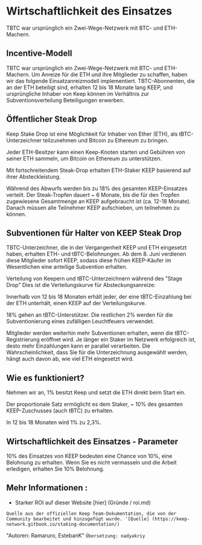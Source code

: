 # Wirtschaftlichkeit des Einsatzes
TBTC war ursprünglich ein Zwei-Wege-Netzwerk mit BTC- und ETH-Machern.
## Incentive-Modell
TBTC war ursprünglich ein Zwei-Wege-Netzwerk mit BTC- und ETH-Machern. Um Anreize für die ETH und ihre Mitglieder zu schaffen, haben wir das folgende Einsatzanreizmodell implementiert. TBTC-Abonnenten, die an der ETH beteiligt sind, erhalten 12 bis 18 Monate lang KEEP, und ursprüngliche Inhaber von Keep können im Verhältnis zur Subventionsverteilung Beteiligungen erwerben.

## Öffentlicher Steak Drop
Keep Stake Drop ist eine Möglichkeit für Inhaber von Ether (ETH), als tBTC-Unterzeichner teilzunehmen und Bitcoin zu Ethereum zu bringen.

Jeder ETH-Besitzer kann einen Keep-Knoten starten und Gebühren von seiner ETH sammeln, um Bitcoin on Ethereum zu unterstützen.

Mit fortschreitendem Steak-Drop erhalten ETH-Staker KEEP basierend auf ihrer Absteckleistung.

Während des Abwurfs werden bis zu 18% des gesamten KEEP-Einsatzes verteilt. Der Steak-Tropfen dauert ~ 6 Monate, bis die für den Tropfen zugewiesene Gesamtmenge an KEEP aufgebraucht ist (ca. 12-18 Monate). Danach müssen alle Teilnehmer KEEP aufschieben, um teilnehmen zu können.

## Subventionen für Halter von KEEP Steak Drop
TBTC-Unterzeichner, die in der Vergangenheit KEEP und ETH eingesetzt haben, erhalten ETH- und tBTC-Belohnungen. Ab dem 8. Juni verdienen diese Mitglieder sofort KEEP, sodass diese frühen KEEP-Käufer im Wesentlichen eine anteilige Subvention erhalten.



Verteilung von Keepern und tBTC-Unterzeichnern während des "Stage Drop"
Dies ist die Verteilungskurve für Absteckungsanreize:

Innerhalb von 12 bis 18 Monaten erhält jeder, der eine tBTC-Einzahlung bei der ETH unterhält, einen KEEP auf der Verteilungskurve.

18% gehen an tBTC-Unterstützer. Die restlichen 2% werden für die Subventionierung eines zufälligen Leuchtfeuers verwendet.

Mitglieder werden weiterhin mehr Subventionen erhalten, wenn die tBTC-Registrierung eröffnet wird. Je länger ein Staker im Netzwerk erfolgreich ist, desto mehr Einzahlungen kann er parallel verarbeiten. Die Wahrscheinlichkeit, dass Sie für die Unterzeichnung ausgewählt werden, hängt auch davon ab, wie viel ETH eingesetzt wird.

## Wie es funktioniert?

Nehmen wir an, 1% besitzt Keep und setzt die ETH direkt beim Start ein.

Der proportionale Satz ermöglicht es dem Staker, ~ 10% des gesamten KEEP-Zuschusses (auch tBTC) zu erhalten.

In 12 bis 18 Monaten wird 1% zu 2,3%.

## Wirtschaftlichkeit des Einsatzes - Parameter

10% des Einsatzes von KEEP bedeuten eine Chance von 10%, eine Belohnung zu erhalten. Wenn Sie es nicht vermasseln und die Arbeit erledigen, erhalten Sie 10% Belohnung.




## Mehr Informationen :
- Starker ROI auf dieser Website [hier] (Gründe / roi.md)

`Quelle aus der offiziellen Keep Team-Dokumentation, die von der Community bearbeitet und hinzugefügt wurde. '[Quelle] (https://keep-network.gitbook.io/staking-documentation/) `

"Autoren: Ramaruro, EstebanK"
`Übersetzung: nadyakriy`
